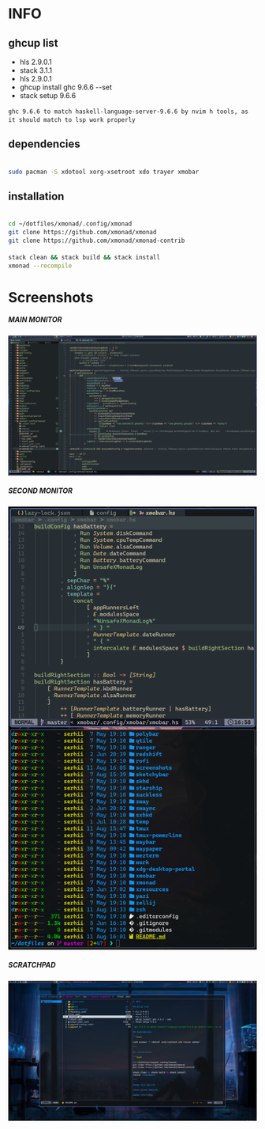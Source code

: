 # INFO

## ghcup list

- hls 2.9.0.1
- stack 3.1.1
- hls 2.9.0.1
- ghcup install ghc 9.6.6 --set
- stack setup 9.6.6

`ghc 9.6.6 to match haskell-language-server-9.6.6 by nvim h tools, as it should match to lsp work properly`

## dependencies

```bash

sudo pacman -S xdotool xorg-xsetroot xdo trayer xmobar 

```

## installation

```bash

cd ~/dotfiles/xmonad/.config/xmonad
git clone https://github.com/xmonad/xmonad
git clone https://github.com/xmonad/xmonad-contrib

stack clean && stack build && stack install
xmonad --recompile

```

# Screenshots

##### MAIN MONITOR

![xmonad-main.png](../../../screenshots/xmonad/xmonad-main.png)

##### SECOND MONITOR

![xmonad-second.png](../../../screenshots/xmonad/xmonad-second.png)

##### SCRATCHPAD

![xmonad-scratchpad.png](../../../screenshots/xmonad/xmonad-scratchpad.png)
